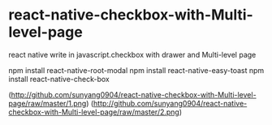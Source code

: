 # react-native-checkbox-with-Multi-level-page
react native write in javascript.checkbox with drawer and Multi-level page

npm install react-native-root-modal
npm install react-native-easy-toast
npm install react-native-check-box

(http://github.com/sunyang0904/react-native-checkbox-with-Multi-level-page/raw/master/1.png)
(http://github.com/sunyang0904/react-native-checkbox-with-Multi-level-page/raw/master/2.png)
